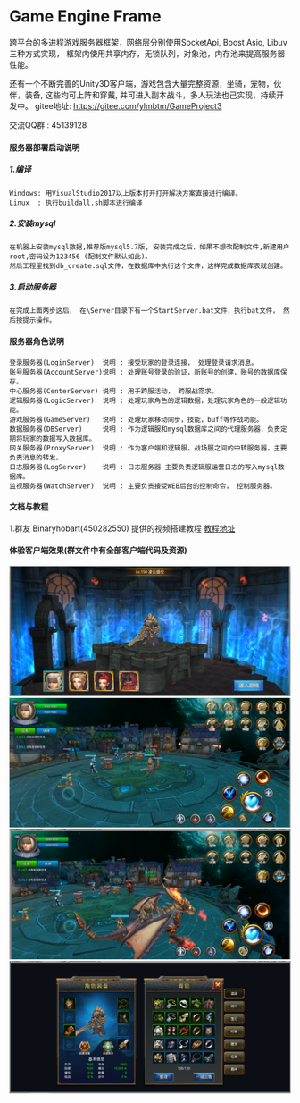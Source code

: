 Game Engine Frame
===============
跨平台的多进程游戏服务器框架，网络层分别使用SocketApi, Boost Asio, Libuv三种方式实现， 
框架内使用共享内存，无锁队列，对象池，内存池来提高服务器性能。

还有一个不断完善的Unity3D客户端，游戏包含大量完整资源，坐骑，宠物，伙伴，装备, 这些均可上阵和穿戴, 并可进入副本战斗，多人玩法也己实现，持续开发中。
gitee地址: https://gitee.com/ylmbtm/GameProject3

交流QQ群 : 45139128

 #### 服务器部署启动说明
 ##### 1.编译
	Windows: 用VisualStudio2017以上版本打开打开解决方案直接进行编译。
	Linux  : 执行buildall.sh脚本进行编译  
##### 2.安装mysql
	在机器上安装mysql数据,推荐版mysql5.7版, 安装完成之后，如果不想改配制文件,新建用户root,密码设为123456 (配制文件默认如此)。
	然后工程里找到db_create.sql文件，在数据库中执行这个文件，这样完成数据库表就创建。
##### 3.启动服务器
	在完成上面两步这后， 在\Server目录下有一个StartServer.bat文件，执行bat文件， 然后按提示操作。

#### 服务器角色说明
	登录服务器(LoginServer)  说明 : 接受玩家的登录连接， 处理登录请求消息。
	账号服务器(AccountServer)说明 : 处理账号登录的验证，新账号的创建，账号的数据库保存。
	中心服务器(CenterServer) 说明 : 用于跨服活动， 跨服战需求。
	逻辑服务器(LogicServer)  说明 : 处理玩家角色的逻辑数据，处理玩家角色的一般逻辑功能。
	游戏服务器(GameServer)   说明 : 处理玩家移动同步，技能，buff等作战功能。
	数据服务器(DBServer)     说明 : 作为逻辑服和mysql数据库之间的代理服务器，负责定期将玩家的数据写入数据库。
	网关服务器(ProxyServer)  说明 : 作为客户端和逻辑服，战场服之间的中转服务器，主要负责消息的转发。
	日志服务器(LogServer)    说明 : 日志服务器 主要负责逻辑服运营日志的写入mysql数据库。
	监视服务器(WatchServer)  说明 : 主要负责接受WEB后台的控制命令， 控制服务器。

#### 文档与教程
1.群友 Binaryhobart(450282550) 提供的视频搭建教程 [教程地址](https://www.bilibili.com/video/BV1k5411s7Vf?from=search&seid=3304544258866101487)

#### 体验客户端效果(群文件中有全部客户端代码及资源)

![login1](https://github.com/ylmbtm/resource/blob/master/01.png)
![login2](https://github.com/ylmbtm/resource/blob/master/02.png)
![login3](https://github.com/ylmbtm/resource/blob/master/03.png)
![login4](https://github.com/ylmbtm/resource/blob/master/04.png)
